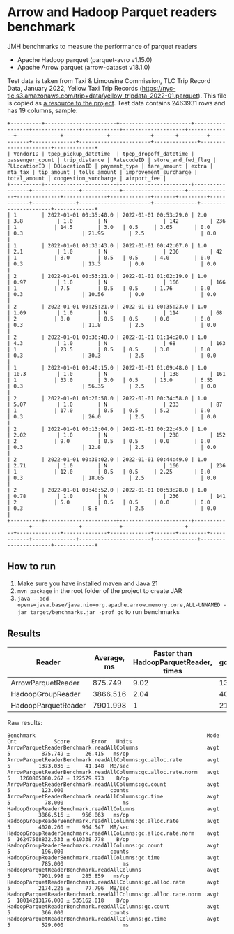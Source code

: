 Arrow and Hadoop Parquet readers benchmark
======

JMH benchmarks to measure the performance of parquet readers

- Apache Hadoop parquet (parquet-avro v1.15.0)
- Apache Arrow parquet (arrow-dataset v18.1.0)

Test data is taken from Taxi & Limousine Commission, TLC Trip Record Data, January 2022, Yellow Taxi Trip
Records (https://nyc-tlc.s3.amazonaws.com/trip+data/yellow_tripdata_2022-01.parquet). This file is copied
as [a resource to the project](src/main/resources/yellow_tripdata_2022-01.parquet). Test data contains 2463931 rows and
has 19 columns, sample:

```
+----------+-----------------------+-----------------------+-----------------+---------------+------------+--------------------+--------------+--------------+--------------+-------------+-------+---------+------------+--------------+-----------------------+--------------+----------------------+-------------+
| VendorID | tpep_pickup_datetime  | tpep_dropoff_datetime | passenger_count | trip_distance | RatecodeID | store_and_fwd_flag | PULocationID | DOLocationID | payment_type | fare_amount | extra | mta_tax | tip_amount | tolls_amount | improvement_surcharge | total_amount | congestion_surcharge | airport_fee |
+----------+-----------------------+-----------------------+-----------------+---------------+------------+--------------------+--------------+--------------+--------------+-------------+-------+---------+------------+--------------+-----------------------+--------------+----------------------+-------------+
| 1        | 2022-01-01 00:35:40.0 | 2022-01-01 00:53:29.0 | 2.0             | 3.8           | 1.0        | N                  | 142          | 236          | 1            | 14.5        | 3.0   | 0.5     | 3.65       | 0.0          | 0.3                   | 21.95        | 2.5                  | 0.0         |
| 1        | 2022-01-01 00:33:43.0 | 2022-01-01 00:42:07.0 | 1.0             | 2.1           | 1.0        | N                  | 236          | 42           | 1            | 8.0         | 0.5   | 0.5     | 4.0        | 0.0          | 0.3                   | 13.3         | 0.0                  | 0.0         |
| 2        | 2022-01-01 00:53:21.0 | 2022-01-01 01:02:19.0 | 1.0             | 0.97          | 1.0        | N                  | 166          | 166          | 1            | 7.5         | 0.5   | 0.5     | 1.76       | 0.0          | 0.3                   | 10.56        | 0.0                  | 0.0         |
| 2        | 2022-01-01 00:25:21.0 | 2022-01-01 00:35:23.0 | 1.0             | 1.09          | 1.0        | N                  | 114          | 68           | 2            | 8.0         | 0.5   | 0.5     | 0.0        | 0.0          | 0.3                   | 11.8         | 2.5                  | 0.0         |
| 2        | 2022-01-01 00:36:48.0 | 2022-01-01 01:14:20.0 | 1.0             | 4.3           | 1.0        | N                  | 68           | 163          | 1            | 23.5        | 0.5   | 0.5     | 3.0        | 0.0          | 0.3                   | 30.3         | 2.5                  | 0.0         |
| 1        | 2022-01-01 00:40:15.0 | 2022-01-01 01:09:48.0 | 1.0             | 10.3          | 1.0        | N                  | 138          | 161          | 1            | 33.0        | 3.0   | 0.5     | 13.0       | 6.55         | 0.3                   | 56.35        | 2.5                  | 0.0         |
| 2        | 2022-01-01 00:20:50.0 | 2022-01-01 00:34:58.0 | 1.0             | 5.07          | 1.0        | N                  | 233          | 87           | 1            | 17.0        | 0.5   | 0.5     | 5.2        | 0.0          | 0.3                   | 26.0         | 2.5                  | 0.0         |
| 2        | 2022-01-01 00:13:04.0 | 2022-01-01 00:22:45.0 | 1.0             | 2.02          | 1.0        | N                  | 238          | 152          | 2            | 9.0         | 0.5   | 0.5     | 0.0        | 0.0          | 0.3                   | 12.8         | 2.5                  | 0.0         |
| 2        | 2022-01-01 00:30:02.0 | 2022-01-01 00:44:49.0 | 1.0             | 2.71          | 1.0        | N                  | 166          | 236          | 1            | 12.0        | 0.5   | 0.5     | 2.25       | 0.0          | 0.3                   | 18.05        | 2.5                  | 0.0         |
| 2        | 2022-01-01 00:48:52.0 | 2022-01-01 00:53:28.0 | 1.0             | 0.78          | 1.0        | N                  | 236          | 141          | 2            | 5.0         | 0.5   | 0.5     | 0.0        | 0.0          | 0.3                   | 8.8          | 2.5                  | 0.0         |
+----------+-----------------------+-----------------------+-----------------+---------------+------------+--------------------+--------------+--------------+--------------+-------------+-------+---------+------------+--------------+-----------------------+--------------+----------------------+-------------+
```

## How to run

1. Make sure you have installed maven and Java 21
2. `mvn package` in the root folder of the project to create JAR
3. `java --add-opens=java.base/java.nio=org.apache.arrow.memory.core,ALL-UNNAMED -jar target/benchmarks.jar -prof gc` to run benchmarks

## Results

| Reader              | Average, ms | Faster than HadoopParquetReader, times | Average gc.alloc.rate, MB/sec | gc.time , ms |
|---------------------|-------------|----------------------------------------|-------------------------------|--------------|
| ArrowParquetReader  | 875.749     | 9.02                                   | 1373.036                      | 78           |
| HadoopGroupReader   | 3866.516    | 2.04                                   | 4020.260                      | 785          |
| HadoopParquetReader | 7901.998    | 1                                      | 2174.226                      | 529          |

Raw results:

```
Benchmark                                                       Mode  Cnt            Score       Error   Units
ArrowParquetReaderBenchmark.readAllColumns                      avgt    5          875.749 ±     26.415   ms/op
ArrowParquetReaderBenchmark.readAllColumns:gc.alloc.rate        avgt    5         1373.036 ±     41.148  MB/sec
ArrowParquetReaderBenchmark.readAllColumns:gc.alloc.rate.norm   avgt    5   1260805080.267 ± 122579.973    B/op
ArrowParquetReaderBenchmark.readAllColumns:gc.count             avgt    5          123.000               counts
ArrowParquetReaderBenchmark.readAllColumns:gc.time              avgt    5           78.000                   ms
HadoopGroupReaderBenchmark.readAllColumns                       avgt    5         3866.516 ±    956.863   ms/op
HadoopGroupReaderBenchmark.readAllColumns:gc.alloc.rate         avgt    5         4020.260 ±    964.547  MB/sec
HadoopGroupReaderBenchmark.readAllColumns:gc.alloc.rate.norm    avgt    5  16247568832.533 ± 610338.778    B/op
HadoopGroupReaderBenchmark.readAllColumns:gc.count              avgt    5          196.000               counts
HadoopGroupReaderBenchmark.readAllColumns:gc.time               avgt    5          785.000                   ms
HadoopParquetReaderBenchmark.readAllColumns                     avgt    5         7901.998 ±    285.859   ms/op
HadoopParquetReaderBenchmark.readAllColumns:gc.alloc.rate       avgt    5         2174.226 ±     77.796  MB/sec
HadoopParquetReaderBenchmark.readAllColumns:gc.alloc.rate.norm  avgt    5  18014213176.000 ± 535162.018    B/op
HadoopParquetReaderBenchmark.readAllColumns:gc.count            avgt    5          366.000               counts
HadoopParquetReaderBenchmark.readAllColumns:gc.time             avgt    5          529.000                   ms
```

